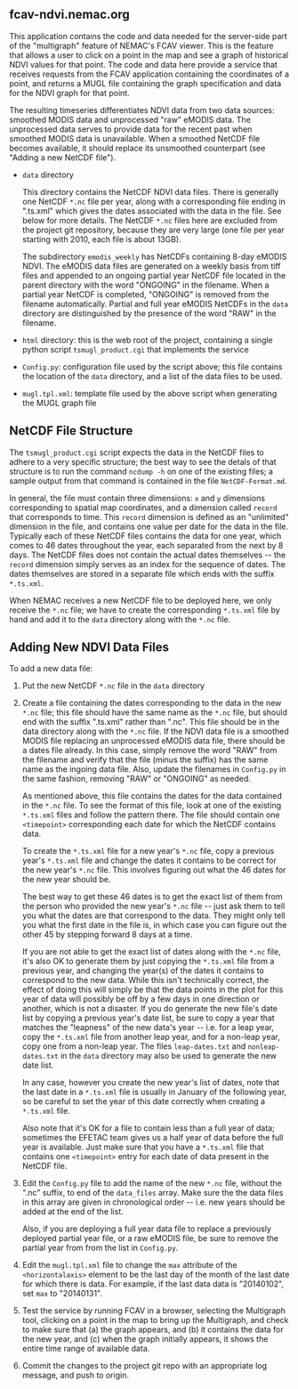 ## fcav-ndvi.nemac.org

This application contains the code and data needed for the server-side
part of the "multigraph" feature of NEMAC's FCAV viewer.  This is the
feature that allows a user to click on a point in the map and see a
graph of historical NDVI values for that point. The code and data
here provide a service that receives requests from the FCAV
application containing the coordinates of a point, and returns a MUGL
file containing the graph specification and data for the NDVI graph
for that point.

The resulting timeseries differentiates NDVI data from two data sources:
smoothed MODIS data and unprocessed "raw" eMODIS data. The unprocessed
data serves to provide data for the recent past when smoothed
MODIS data is unavailable. When a smoothed NetCDF file becomes available,
it should replace its unsmoothed counterpart (see "Adding a new NetCDF file").

  * `data` directory

    This directory contains the NetCDF NDVI data files.  There is
    generally one NetCDF `*.nc` file per year, along with a corresponding
    file ending in ".ts.xml" which gives the dates associated with
    the data in the file.  See below for more details.  The NetCDF `*.nc`
    files here are excluded from the project git repository, because
    they are very large (one file per year starting with 2010, each file
    is about 13GB).

    The subdirectory `emodis_weekly` has NetCDFs containing 8-day eMODIS NDVI.
    The eMODIS data files are generated on a weekly basis from tiff files and
    appended to an ongoing partial year NetCDF file located in the
    parent directory with the word "ONGOING" in the filename.
    When a partial year NetCDF is completed, "ONGOING" is removed from
    the filename automatically. Partial and full year eMODIS NetCDFs
    in the `data` directory are distinguished by the presence of the word
    "RAW" in the filename. 
    
  * `html` directory: this is the web root of the project, containing
    a single python script `tsmugl_product.cgi` that implements the service

  * `Config.py`: configuration file used by the script above; this file
    contains the location of the `data` directory, and a list of the
    data files to be used.
      
  * `mugl.tpl.xml`: template file used by the above script when generating
    the MUGL graph file

## NetCDF File Structure

The `tsmugl_product.cgi` script expects the data in the NetCDF files
to adhere to a very specific structure; the best way to see the detals
of that structure
is to run the command `ncdump -h` on one of the existing files; a sample
output from that command is contained in the file `NetCDF-Format.md`.

In general, the file must contain three dimensions: `x` and `y` dimensions
corresponding to spatial map coordinates, and a dimension called `record`
that corresponds to time.  This `record` dimension is defined as an
"unlimited" dimension in the file, and contains one value per date
for the data in the file.  Typically each of these NetCDF files contains
the data for one year, which comes to 46 dates throughout 
the year, each separated from the next by 8 days. The NetCDF files does
not contain the actual dates themselves -- the `record`
dimension simply serves as an index for the sequence of dates.  The
dates themselves are stored in a separate file which ends with the
suffix `*.ts.xml`.

When NEMAC receives a new NetCDF file to be deployed here, we only
receive the `*.nc` file; we have to create the corresponding `*.ts.xml`
file by hand and add it to the `data` directory along with the `*.nc`
file.

## Adding New NDVI Data Files

To add a new data file:

1. Put the new NetCDF `*.nc` file in the `data` directory

2. Create a file containing the dates corresponding to the data in
   the new `*.nc` file; this file should have the same name as the `*.nc`
   file, but should end with the suffix ".ts.xml" rather than ".nc".
   This file should be in the data directory along with the `*.nc` file.
   If the NDVI data file is a smoothed MODIS file replacing an
   unprocessed eMODIS data file, there should be a dates file already.
   In this case, simply remove the word "RAW" from the filename and
   verify that the file (minus the suffix) has the same name as the
   ingoing data file. Also, update the filenames in `Config.py`
   in the same fashion, removing "RAW" or "ONGOING" as needed.

   As mentioned above, this file contains the dates for the data
   contained in the `*.nc` file.  To see the format of this file, look
   at one of the existing `*.ts.xml` files and follow the pattern there.
   The file should contain one `<timepoint>` corresponding each date
   for which the NetCDF contains data.
   
   To create the `*.ts.xml` file for a new year's `*.nc` file, copy a
   previous year's `*.ts.xml` file and change the dates it contains to
   be correct for the new year's `*.nc` file.  This involves figuring
   out what the 46 dates for the new year should be.

   The best way to get these 46 dates is to get the exact list of them
   from the person who provided the new year's `*.nc` file -- just ask
   them to tell you what the dates are that correspond to the data.
   They might only tell you what the first date in the file is, in
   which case you can figure out the other 45 by stepping forward 8
   days at a time.
   
   If you are not able to get the exact list of dates along with the
   `*.nc` file, it's also OK to generate them by just copying the
   `*.ts.xml` file from a previous year, and changing the year(s) of the
   dates it contains to correspond to the new data.  While this isn't
   technically correct, the effect of doing this will simply be that
   the data points in the plot for this year of data will possibly be
   off by a few days in one direction or another, which is not a
   disaster.  If you do generate the new file's date list by copying a
   previous year's date list, be sure to copy a year that matches the
   "leapness" of the new data's year -- i.e. for a leap year, copy the
   `*.ts.xml` file from another leap year, and for a non-leap year, copy
   one from a non-leap year.  The files `leap-dates.txt` and
   `nonleap-dates.txt` in the `data` directory may also be used to
   generate the new date list.
   
   In any case, however you create the new year's list of dates,
   note that the last date in a `*.ts.xml` file is usually in January of
   the following year, so be careful to set the year of this date
   correctly when creating a `*.ts.xml` file.
   
   Also note that it's OK for a file to contain less than a full year
   of data; sometimes the EFETAC team gives us a half year of data
   before the full year is available.  Just make sure that you have a
   `*.ts.xml` file that contains one `<timepoint>` entry for each
   date of data present in the NetCDF file.
   
3. Edit the `Config.py` file to add the name of the new `*.nc`
   file, without the ".nc" suffix, to end of the `data_files` array.
   Make sure the the data files in this array are given in
   chronological order -- i.e. new years should be added at the end
   of the list.
   
   Also, if you are deploying a full year data file to replace a
   previously deployed partial year file, or a raw eMODIS file,
   be sure to remove the partial year from from the list in `Config.py`.
   
4. Edit the `mugl.tpl.xml` file to change the `max` attribute of
   the `<horizontalaxis>` element to be the last day of the month
   of the last date for which there is data.  For example, if the
   last data data is "20140102", set `max` to "20140131".

5. Test the service by running FCAV in a browser, selecting the
   Multigraph tool, clicking on a point in the map to bring up the
   Multigraph, and check to make sure that (a) the graph appears, and
   (b) it contains the data for the new year, and (c) when the graph
   initially appears, it shows the entire time range of available data.
   
6. Commit the changes to the project git repo with an appropriate
   log message, and push to origin.
